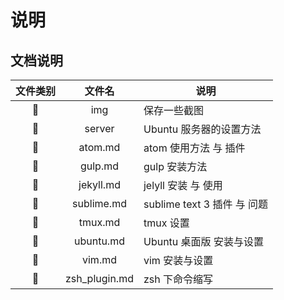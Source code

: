 # 说明

## 文档说明


| 文件类别 |文件名|说明|
|:---:|:----:|------|
| 📁 |img|保存一些截图|
| 📁 |server|Ubuntu 服务器的设置方法|
| 📄 | atom.md | atom 使用方法 与 插件 |
| 📄 | gulp.md | gulp 安装方法 |
| 📄 | jekyll.md | jelyll 安装 与 使用 |
| 📄 | sublime.md | sublime text 3 插件 与 问题 |
| 📄 | tmux.md | tmux 设置|
| 📄 | ubuntu.md | Ubuntu 桌面版 安装与设置|
| 📄 | vim.md | vim 安装与设置|
| 📄 | zsh_plugin.md | zsh 下命令缩写 |
